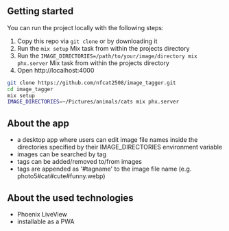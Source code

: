 ## Getting started

You can run the project locally with the following steps:

1. Copy this repo via `git clone` or by downloading it
2. Run the `mix setup` Mix task from within the projects directory
3. Run the `IMAGE_DIRECTORIES=/path/to/your/image/directory mix phx.server` Mix task from within the projects directory
4. Open http://localhost:4000


```bash
git clone https://github.com/nfcat2508/image_tagger.git
cd image_tagger
mix setup
IMAGE_DIRECTORIES=~/Pictures/animals/cats mix phx.server
```

## About the app
* a desktop app where users can edit image file names inside the directories specified by their IMAGE_DIRECTORIES environment variable
* images can be searched by tag
* tags can be added/removed to/from images
* tags are appended as '#tagname' to the image file name (e.g. photo5#cat#cute#funny.webp)

## About the used technologies
* Phoenix LiveView
* installable as a PWA
